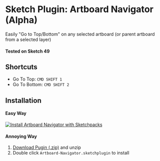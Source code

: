 # Sketch Plugin: Artboard Navigator (Alpha)

Easily "Go to Top/Bottom" on any selected artboard (or parent artboard from a selected layer)

#### Tested on Sketch 49

## Shortcuts
* Go To Top: `CMD SHIFT 1`
* Go To Bottom: `CMD SHIFT 2`

## Installation
#### Easy Way
[![Install Artboard Navigator with Sketchpacks](http://sketchpacks-com.s3.amazonaws.com/assets/badges/sketchpacks-badge-install.png "Install Artboard Navigator with Sketchpacks")](https://sketchpacks.com/ryanjohnson-me/Sketch-Artboard-Navigator/install)

#### Annoying Way
1. <a href="https://github.com/ryanjohnson-me/Sketch-Artboard-Navigator/archive/master.zip">Download Pugin (.zip)</a> and unzip
2. Double click `Artboard-Navigator.sketchplugin` to install
